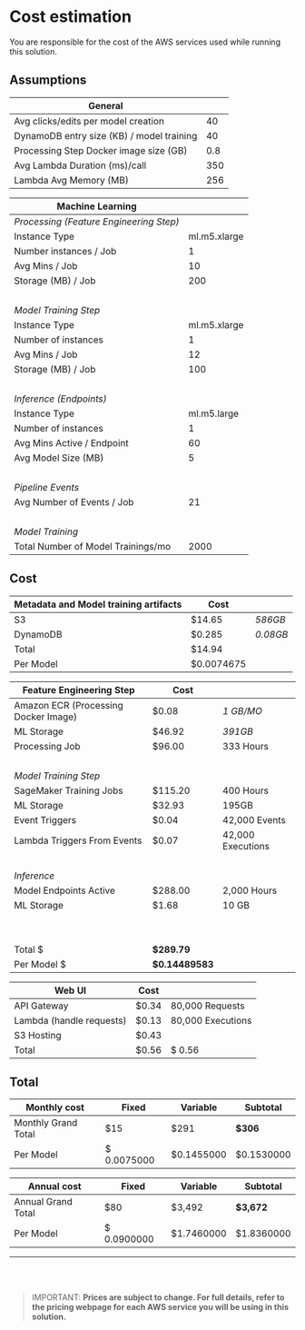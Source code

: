 # Cost estimation

You are responsible for the cost of the AWS services used while running this solution.

## Assumptions

| General                                   |     |
| ----------------------------------------- | --- |
| Avg clicks/edits per model creation       | 40  |
| DynamoDB entry size (KB) / model training | 40  |
| Processing Step Docker image size (GB)    | 0.8 |
| Avg Lambda Duration (ms)/call             | 350 |
| Lambda Avg Memory (MB)                    | 256 |

| Machine Learning                        |              |
| --------------------------------------- | ------------ |
| _Processing (Feature Engineering Step)_ |              |
| Instance Type                           | ml.m5.xlarge |
| Number instances / Job                  | 1            |
| Avg Mins / Job                          | 10           |
| Storage (MB) / Job                      | 200          |
| &nbsp;                                  |              |
| _Model Training Step_                   |              |
| Instance Type                           | ml.m5.xlarge |
| Number of instances                     | 1            |
| Avg Mins / Job                          | 12           |
| Storage (MB) / Job                      | 100          |
| &nbsp;                                  |              |
| _Inference (Endpoints)_                 |              |
| Instance Type                           | ml.m5.large  |
| Number of instances                     | 1            |
| Avg Mins Active / Endpoint              | 60           |
| Avg Model Size (MB)                     | 5            |
| &nbsp;                                  |              |
| _Pipeline Events_                       |              |
| Avg Number of Events / Job              | 21           |
| &nbsp;                                  |              |
| _Model Training_                        |              |
| Total Number of Model Trainings/mo      | 2000         |

## Cost

| Metadata and Model training artifacts | Cost       |          |
| ------------------------------------- | ---------- | -------- |
| S3                                    | $14.65     | _586GB_  |
| DynamoDB                              | $0.285     | _0.08GB_ |
| Total                                 | $14.94     |          |
| Per Model                             | $0.0074675 |          |

| Feature Engineering Step             | Cost            |                   |
| ------------------------------------ | --------------- | ----------------- |
| Amazon ECR (Processing Docker Image) | $0.08           | _1 GB/MO_         |
| ML Storage                           | $46.92          | _391GB_           |
| Processing Job                       | $96.00          | 333 Hours         |
| &nbsp;                               |                 |                   |
| _Model Training Step_                |                 |                   |
| SageMaker Training Jobs              | $115.20         | 400 Hours         |
| ML Storage                           | $32.93          | 195GB             |
| Event Triggers                       | $0.04           | 42,000 Events     |
| Lambda Triggers From Events          | $0.07           | 42,000 Executions |
| &nbsp;                               |                 |                   |
| _Inference_                          |                 |                   |
| Model Endpoints Active               | $288.00         | 2,000 Hours       |
| ML Storage                           | $1.68           | 10 GB             |
| &nbsp;                               |                 |                   |
| &nbsp;                               |                 |                   |
| Total $                              | **$289.79**     |                   |
| Per Model $                          | **$0.14489583** |                   |

| Web UI                   | Cost  |                   |
| ------------------------ | ----- | ----------------- |
| API Gateway              | $0.34 | 80,000 Requests   |
| Lambda (handle requests) | $0.13 | 80,000 Executions |
| S3 Hosting               | $0.43 |                   |
| Total                    | $0.56 | $ 0.56            |

## Total

| Monthly cost        | Fixed       | Variable   | Subtotal   |
| ------------------- | ----------- | ---------- | ---------- |
| Monthly Grand Total | $15         | $291       | **$306**   |
| Per Model           | $ 0.0075000 | $0.1455000 | $0.1530000 |

| Annual cost        | Fixed       | Variable   | Subtotal   |
| ------------------ | ----------- | ---------- | ---------- |
| Annual Grand Total | $80         | $3,492     | **$3,672** |
| Per Model          | $ 0.0900000 | $1.7460000 | $1.8360000 |

---
<br/>
<br/>

> IMPORTANT: **Prices are subject to change. For full details, refer to the pricing webpage for each AWS service you will be using in this solution.**